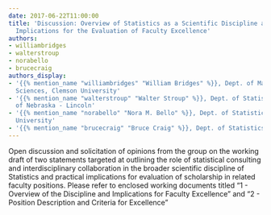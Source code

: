 ```yaml
---
date: 2017-06-22T11:00:00
title: 'Discussion: Overview of Statistics as a Scientific Discipline and Practical
  Implications for the Evaluation of Faculty Excellence'
authors:
- williambridges
- walterstroup
- norabello
- brucecraig
authors_display:
- '{{% mention_name "williambridges" "William Bridges" %}}, Dept. of Mathematical
  Sciences, Clemson University'
- '{{% mention_name "walterstroup" "Walter Stroup" %}}, Dept. of Statistics, University
  of Nebraska - Lincoln'
- '{{% mention_name "norabello" "Nora M. Bello" %}}, Dept. of Statistics, Kansas State
  University'
- '{{% mention_name "brucecraig" "Bruce Craig" %}}, Dept. of Statistics, Purdue University'
---
```

Open discussion and solicitation of opinions from the group on the working draft of two statements targeted at outlining the role of statistical consulting and interdisciplinary collaboration in the broader scientific discipline of Statistics and practical implications for evaluation of scholarship in related faculty positions. Please refer to enclosed working documents titled “1 - Overview of the Discipline and Implications for Faculty Excellence” and “2 - Position Description and Criteria for Excellence”
